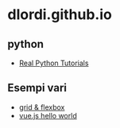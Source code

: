 # dlordi.github.io

## python

* [Real Python Tutorials](https://realpython.com)

## Esempi vari

* [grid & flexbox](grid-flexbox/index.html)
* [vue.js hello world](vuejs/index.html)
